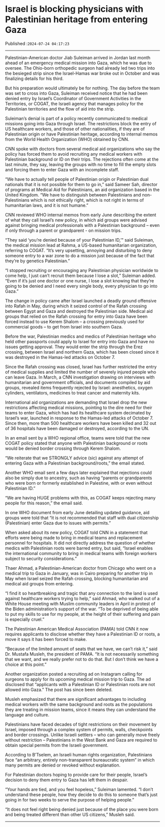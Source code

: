 # Israel is blocking physicians with Palestinian heritage from entering Gaza

Published :`2024-07-24 04:17:23`

---

Palestinian-American doctor Jiab Suleiman arrived in Jordan last month ahead of an emergency medical mission into Gaza, which he was due to oversee. The Ohio-born orthopedic surgeon had already led two trips into the besieged strip since the Israel-Hamas war broke out in October and was finalizing details for his third.

But his preparation would ultimately be for nothing. The day before the team was set to cross into Gaza, Suleiman received notice that he had been denied entry by Israel’s Coordinator of Government Activities in the Territories, or COGAT, the Israeli agency that manages policy for the Palestinian territories and the flow of aid into the strip.

Suleiman’s denial is part of a policy recently communicated to medical missions going into Gaza through Israel. The restrictions block the entry of US healthcare workers, and those of other nationalities, if they are of Palestinian origin or have Palestinian heritage, according to internal memos from the World Health Organization (WHO) obtained by CNN.

CNN spoke with doctors from several medical aid organizations who say the policy has forced them to avoid recruiting any medical workers with Palestinian background or ID on their trips. The rejections often come at the last minute, they say, leaving the groups with no time to fill the empty slots and forcing them to enter Gaza with an incomplete staff.

“We have to actually tell people of Palestinian origin or Palestinian dual nationals that it is not possible for them to go in,” said Sameer Sah, director of programs at Medical Aid for Palestinians, an aid organization based in the United Kingdom. “We have to distinguish between Palestinians and non-Palestinians which is not ethically right, which is not right in terms of humanitarian laws, and it is not humane.”

CNN reviewed WHO internal memos from early June describing the extent of what they call Israel’s new policy, in which aid groups were advised against bringing medical professionals with a Palestinian background – even if only through a parent or grandparent - on mission trips.

“They said ‘you’re denied because of your Palestinian ID,’” said Suleiman, the medical mission lead at Rahma, a US-based humanitarian organization, referring to COGAT. “It’s very upsetting, annoying and disturbing to deny someone entry to a war zone to do a mission just because of the fact that they’re by genetics Palestinian.”

“I stopped recruiting or encouraging any Palestinian physician worldwide to come help, I just can’t recruit them because I lose a slot,” Suleiman added. “Even if it’s just one doctor or one nurse, I lose a slot knowing that they’re going to be denied and I need every single body, every physician to go into Gaza.”

The change in policy came after Israel launched a deadly ground offensive into Rafah in May, during which it seized control of the Rafah crossing between Egypt and Gaza and destroyed the Palestinian side. Medical aid groups that relied on the Rafah crossing for entry into Gaza have been forced instead to use Kerem Shalom – a crossing previously used for commercial goods – to get from Israel into southern Gaza.

Before the war, Palestinian medics and medics of Palestinian heritage who held other passports could apply to Israel for entry into Gaza and have no issues getting approval. They would enter the strip through the Erez crossing, between Israel and northern Gaza, which has been closed since it was destroyed in the Hamas-led attacks on October 7.

Since the Rafah crossing was closed, Israel has further restricted the entry of medical supplies and limited the number of severely injured people who can leave Gaza. In March, a CNN investigation drawing on interviews with humanitarian and government officials, and documents compiled by aid groups, revealed items frequently rejected by Israel: anesthetics, oxygen cylinders, ventilators, medicines to treat cancer and maternity kits.

International aid organizations are demanding that Israel drop the new restrictions affecting medical missions, pointing to the dire need for their teams to enter Gaza, which has had its healthcare system decimated by Israel’s war, launched in response to the Hamas-led attacks of October 7. Since then, more than 500 healthcare workers have been killed and 32 out of 36 hospitals have been damaged or destroyed, according to the UN.

In an email sent by a WHO regional office, teams were told that the new COGAT policy stated that anyone with Palestinian background or roots would be denied border crossing through Kerem Shalom.

“We reiterate that we STRONGLY advice (sic) against any attempt of entering Gaza with a Palestinian background/roots,” the email stated.

Another WHO email sent a few days later explained that rejections could also be simply due to ancestry, such as having “parents or grandparents who were born or formerly established in Palestine, with or even without Palestinian ID.”

“We are having HUGE problems with this, as COGAT keeps rejecting many people for this reason,” the email said.

In one WHO document from early June detailing updated guidance, aid groups were told that “it is not recommended that staff with dual citizenship (Palestinian) enter Gaza due to issues with permits.”

When asked about its new policy, COGAT told CNN in a statement that efforts were being made to bring in medical teams and replacement personnel for hospitals. It did not directly address the question of whether medics with Palestinian roots were barred entry, but said, “Israel enables the international community to bring in medical teams with foreign workers subject to security considerations.”

Thaer Ahmad, a Palestinian-American doctor from Chicago who went on a medical trip to Gaza in January, was in Cairo preparing for another trip in May when Israel seized the Rafah crossing, blocking humanitarian and medical aid groups from entering.

“I find it so heartbreaking and tragic that any connection to the land is used against healthcare workers trying to help,” said Ahmad, who walked out of a White House meeting with Muslim community leaders in April in protest of the Biden administration’s support of the war. “To be deprived of being able to put my skills to use for my people, at the height of their suffering and pain is especially cruel.”

The Palestinian American Medical Association (PAMA) told CNN it now requires applicants to disclose whether they have a Palestinian ID or roots, a move it says it has been forced to make.

“Because of the limited amount of seats that we have, we can’t risk it,” said Dr. Mustafa Musleh, the president of PAMA. “It is not necessarily something that we want, and we really prefer not to do that. But I don’t think we have a choice at this point.”

Another organization posted a recruiting ad on Instagram calling for surgeons to apply for its upcoming medical mission trip to Gaza. The ad disclosed that “applicants with a Palestinian ID or Palestinian roots are not allowed into Gaza.” The post has since been deleted.

Musleh emphasized that there are significant advantages to including medical workers with the same background and roots as the populations they are treating in mission teams, since it means they can understand the language and culture.

Palestinians have faced decades of tight restrictions on their movement by Israel, imposed through a complex system of permits, walls, checkpoints and border crossings. Unlike Israeli settlers – who can generally move freely without restriction – Palestinians in the West Bank and Gaza are required to obtain special permits from the Israeli government.

According to B’Tselem, an Israeli human rights organization, Palestinians face “an arbitrary, entirely non-transparent bureaucratic system” in which many permits are denied or revoked without explanation.

For Palestinian doctors hoping to provide care for their people, Israel’s decision to deny them entry to Gaza has left them in despair.

“Your hands are tied, and you feel hopeless,” Suleiman lamented. “I don’t understand these people, how they decide to do this to someone that’s just going in for two weeks to serve the purpose of helping people.”

“It does not feel right being denied just because of the place you were born and being treated different than other US citizens,” Musleh said.

---

